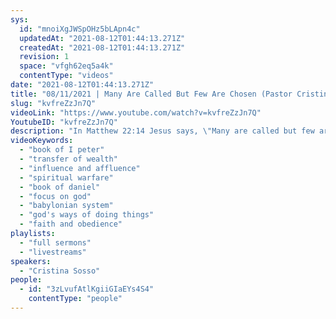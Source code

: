 ```yaml
---
sys:
  id: "mnoiXgJWSpOHz5bLApn4c"
  updatedAt: "2021-08-12T01:44:13.271Z"
  createdAt: "2021-08-12T01:44:13.271Z"
  revision: 1
  space: "vfgh62eq5a4k"
  contentType: "videos"
date: "2021-08-12T01:44:13.271Z"
title: "08/11/2021 | Many Are Called But Few Are Chosen (Pastor Cristina Sosso)"
slug: "kvfreZzJn7Q"
videoLink: "https://www.youtube.com/watch?v=kvfreZzJn7Q"
YoutubeID: "kvfreZzJn7Q"
description: "In Matthew 22:14 Jesus says, \"Many are called but few are chosen.\" and that is become only a few people decide to make themselves set apart and following God completely. When Daniel was called to be trained for the Babylonian palace there were 500-600 other boys drafted to be trained. However out of that group of hundreds only Daniel and three other Hebrew boys chose to make themselves set apart and committed to God. The others become comfortable and mixed into the Babylonian system. This sermon was delivered by Pastor Cristina Sosso at Freedom Fellowship Church International on August 11, 2021."
videoKeywords:
  - "book of I peter"
  - "transfer of wealth"
  - "influence and affluence"
  - "spiritual warfare"
  - "book of daniel"
  - "focus on god"
  - "babylonian system"
  - "god's ways of doing things"
  - "faith and obedience"
playlists:
  - "full sermons"
  - "livestreams"
speakers:
  - "Cristina Sosso"
people:
  - id: "3zLvufAtlKgiiGIaEYs4S4"
    contentType: "people"
---
```

